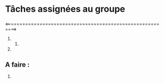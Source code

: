 Tâches assignées au groupe
==========================

### 

<==========================================================>

1. 
    1.
2.

## A faire :
1. 
